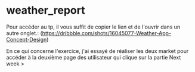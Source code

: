 # weather_report


Pour accéder au tp, il vous suffit de copier le lien et de l'ouvrir dans un autre onglet.:  (https://dribbble.com/shots/16045077-Weather-App-Concept-Design)


En ce qui concerne l'exercice, j'ai essayé de réaliser les deux market pour accéder à la deuxième page des utilisateur qui clique sur la partie Next week >
